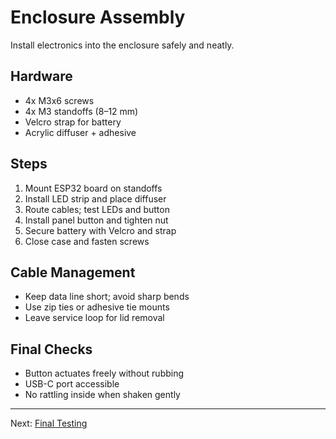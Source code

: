 # Enclosure Assembly

Install electronics into the enclosure safely and neatly.

## Hardware
- 4x M3x6 screws
- 4x M3 standoffs (8–12 mm)
- Velcro strap for battery
- Acrylic diffuser + adhesive

## Steps
1. Mount ESP32 board on standoffs
2. Install LED strip and place diffuser
3. Route cables; test LEDs and button
4. Install panel button and tighten nut
5. Secure battery with Velcro and strap
6. Close case and fasten screws

## Cable Management
- Keep data line short; avoid sharp bends
- Use zip ties or adhesive tie mounts
- Leave service loop for lid removal

## Final Checks
- Button actuates freely without rubbing
- USB-C port accessible
- No rattling inside when shaken gently

---

Next: [Final Testing](final-testing.md)